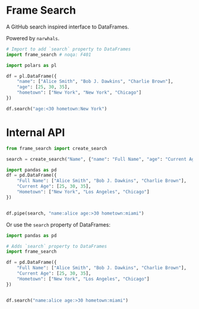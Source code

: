 # Frame Search

A GitHub search inspired interface to DataFrames.

Powered by `narwhals`.

```python
# Import to add `search` property to DataFrames
import frame_search # noqa: F401

import polars as pl

df = pl.DataFrame({
    "name": ["Alice Smith", "Bob J. Dawkins", "Charlie Brown"],
    "age": [25, 30, 35],
    "hometown": ["New York", "New York", "Chicago"]
})

df.search("age:<30 hometown:New York")
```


# Internal API

```python
from frame_search import create_search

search = create_search("Name", {"name": "Full Name", "age": "Current Age", "Hometown": "city"})
```


```python
import pandas as pd
df = pd.DataFrame({
    "Full Name": ["Alice Smith", "Bob J. Dawkins", "Charlie Brown"],
    "Current Age": [25, 30, 35],
    "Hometown": ["New York", "Los Angeles", "Chicago"]
})


df.pipe(search, "name:alice age:>30 hometown:miami")
```

Or use the `search` property of DataFrames:

```python
import pandas as pd

# Adds `search` property to DataFrames
import frame_search

df = pd.DataFrame({
    "Full Name": ["Alice Smith", "Bob J. Dawkins", "Charlie Brown"],
    "Current Age": [25, 30, 35],
    "Hometown": ["New York", "Los Angeles", "Chicago"]
})


df.search("name:alice age:>30 hometown:miami")
```
